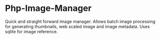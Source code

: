 # Php-Image-Manager
Quick and straight forward image manager. Allows batch image processing for generating thumbnails, web scaled image and image metadata. Uses sqlite for image reference.
